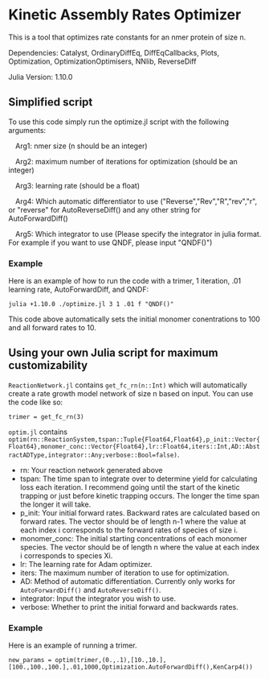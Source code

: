 # Kinetic Assembly Rates Optimizer

This is a tool that optimizes rate constants for an nmer protein of size n.

Dependencies: Catalyst, OrdinaryDiffEq, DiffEqCallbacks, Plots, Optimization, OptimizationOptimisers, NNlib, ReverseDiff

Julia Version: 1.10.0

## Simplified script
To use this code simply run the optimize.jl script with the following arguments:
  
  &ensp;&ensp;Arg1: nmer size (n should be an integer)
  
  &ensp;&ensp;Arg2: maximum number of iterations for optimization (should be an integer)
  
  &ensp;&ensp;Arg3: learning rate (should be a float)
  
  &ensp;&ensp;Arg4: Which automatic differentiator to use ("Reverse","Rev","R","rev","r", or "reverse" for AutoReverseDiff() and any other string for AutoForwardDiff()
  
  &ensp;&ensp;Arg5: Which integrator to use (Please specify the integrator in julia format. For example if you want to use QNDF, please input "QNDF()")
### Example
Here is an example of how to run the code with a trimer, 1 iteration, .01 learning rate, AutoForwardDiff, and QNDF:
```
julia +1.10.0 ./optimize.jl 3 1 .01 f "QNDF()"
```
This code above automatically sets the initial monomer conentrations to 100 and all forward rates to 10.

## Using your own Julia script for maximum customizability
`ReactionNetwork.jl` contains `get_fc_rn(n::Int)` which will automatically create a rate growth model network of size n based on input.
You can use the code like so:
```
trimer = get_fc_rn(3)
```
`optim.jl` contains `optim(rn::ReactionSystem,tspan::Tuple{Float64,Float64},p_init::Vector{Float64},monomer_conc::Vector{Float64},lr::Float64,iters::Int,AD::AbstractADType,integrator::Any;verbose::Bool=false)`.
- rn: Your reaction network generated above
- tspan: The time span to integrate over to determine yield for calculating loss each iteration. I recommend going until the start of the kinetic trapping or just before kinetic trapping occurs. The longer the time span the longer it will take.
- p_init: Your initial forward rates. Backward rates are calculated based on forward rates. The vector should be of length n-1 where the value at each index i corresponds to the forward rates of species of size i.
- monomer_conc: The initial starting concentrations of each monomer species. The vector should be of length n where the value at each index i corresponds to species Xi.
- lr: The learning rate for Adam optimizer.
- iters: The maximum number of iteration to use for optimization.
- AD: Method of automatic differentiation. Currently only works for `AutoForwardDiff()` and `AutoReverseDiff()`.
- integrator: Input the integrator you wish to use.
- verbose: Whether to print the initial forward and backwards rates.
### Example
Here is an example of running a trimer.
```
new_params = optim(trimer,(0.,.1),[10.,10.],[100.,100.,100.],.01,1000,Optimization.AutoForwardDiff(),KenCarp4())
```

